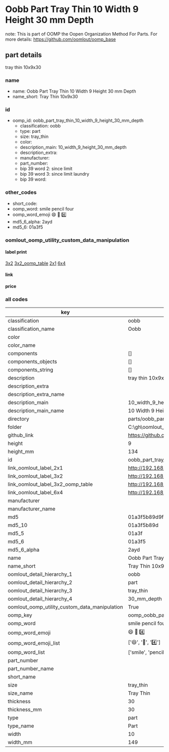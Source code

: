 # Oobb Part Tray Thin 10 Width 9 Height 30 mm Depth  

note: This is part of OOMP the Oopen Organization Method For Parts. For more details: https://github.com/oomlout/oomp_base

##  part details
  



tray thin 10x9x30



### name
* name: Oobb Part Tray Thin 10 Width 9 Height 30 mm Depth
* name_short: Tray Thin 10x9x30 
### id
* oomp_id: oobb_part_tray_thin_10_width_9_height_30_mm_depth
  * classification: oobb
  * type: part
  * size: tray_thin
  * color: 
  * description_main: 10_width_9_height_30_mm_depth
  * description_extra: 
  * manufacturer: 
  * part_number: 
  * bip 39 word 2: since limit
  * bip 39 word 3: since limit laundry
  * bip 39 word: 

### other_codes
* short_code: 
* oomp_word: smile pencil four
* oomp_word_emoji :smile: :pencil: :four:
* md5_6_alpha: 2ayd
* md5_6: 01a3f5






### oomlout_oomp_utility_custom_data_manipulation
#### label print
[3x2](http://192.168.1.245:1112/?label=oomp%202ayd)
[3x2_oomp_table](http://192.168.1.108:1112/?label=oomp%202ayd)
[2x1](http://192.168.1.242:1112/?label=oomp%202ayd)
[6x4](http://192.168.1.55:1112/?label=oomp%202ayd)    

#### link

                              

#### price







### all codes 
| key | value |  
| --- | --- |  
| classification | oobb |  
| classification_name | Oobb |  
| color |  |  
| color_name |  |  
| components | [] |  
| components_objects | [] |  
| components_string | [] |  
| description | tray thin 10x9x30 |  
| description_extra |  |  
| description_extra_name |  |  
| description_main | 10_width_9_height_30_mm_depth |  
| description_main_name | 10 Width 9 Height 30 mm Depth |  
| directory | parts/oobb_part_tray_thin_10_width_9_height_30_mm_depth |  
| folder | C:\gh\oomlout_oobb_version_4_generated_parts\parts\oobb_part_tray_thin_10_width_9_height_30_mm_depth |  
| github_link | https://github.com/oomlout/oomlout_oomp_part_src/tree/main/parts/oobb_part_tray_thin_10_width_9_height_30_mm_depth |  
| height | 9 |  
| height_mm | 134 |  
| id | oobb_part_tray_thin_10_width_9_height_30_mm_depth |  
| link_oomlout_label_2x1 | http://192.168.1.242:1112/?label=oomp%202ayd |  
| link_oomlout_label_3x2 | http://192.168.1.245:1112/?label=oomp%202ayd |  
| link_oomlout_label_3x2_oomp_table | http://192.168.1.108:1112/?label=oomp%202ayd |  
| link_oomlout_label_6x4 | http://192.168.1.55:1112/?label=oomp%202ayd |  
| manufacturer |  |  
| manufacturer_name |  |  
| md5 | 01a3f5b89d9f50e797be685afb607e49 |  
| md5_10 | 01a3f5b89d |  
| md5_5 | 01a3f |  
| md5_6 | 01a3f5 |  
| md5_6_alpha | 2ayd |  
| name | Oobb Part Tray Thin 10 Width 9 Height 30 mm Depth |  
| name_short | Tray Thin 10x9x30  |  
| oomlout_detail_hierarchy_1 | oobb |  
| oomlout_detail_hierarchy_2 | part |  
| oomlout_detail_hierarchy_3 | tray_thin |  
| oomlout_detail_hierarchy_4 | 30_mm_depth |  
| oomlout_oomp_utility_custom_data_manipulation | True |  
| oomp_key | oomp_oobb_part_tray_thin_10_width_9_height_30_mm_depth |  
| oomp_word | smile pencil four |  
| oomp_word_emoji | :smile: :pencil: :four: |  
| oomp_word_emoji_list | [':smile:', ':pencil:', ':four:'] |  
| oomp_word_list | ['smile', 'pencil', 'four'] |  
| part_number |  |  
| part_number_name |  |  
| short_name |  |  
| size | tray_thin |  
| size_name | Tray Thin |  
| thickness | 30 |  
| thickness_mm | 30 |  
| type | part |  
| type_name | Part |  
| width | 10 |  
| width_mm | 149 |  
